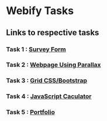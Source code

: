 # Webify Tasks

## Links to respective tasks
### Task 1 : [Survey Form](https://himeshnayak.github.io/Webify-Tasks/surveyForm.html)
### Task 2 : [Webpage Using Parallax](https://himeshnayak.github.io/Webify-Tasks/parallax.html)
### Task 3 : [Grid CSS/Bootstrap](https://himeshnayak.github.io/Webify-Tasks/cssGrid.html)
### Task 4 : [JavaScript Caculator](https://himeshnayak.github.io/Webify-Tasks/calculator.html)
### Task 5 : [Portfolio](https://himeshnayak.github.io)
